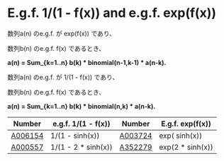 # E.g.f. 1/(1 - f(x)) and e.g.f. exp(f(x))

数列a(n) のe.g.f. が exp(f(x)) であり、

数列b(n) のe.g.f. f(x) であるとき、

**a(n) = Sum_{k=1..n} b(k) * binomial(n-1,k-1) * a(n-k).**

数列a(n) のe.g.f. が 1/(1 - f(x)) であり、

数列b(n) のe.g.f. f(x) であるとき、

**a(n) = Sum_{k=1..n} b(k) * binomial(n,k) * a(n-k).**


| Number | e.g.f. 1/(1 - f(x)) | Number | E.g.f. exp(f(x)) |
| ----- | ----- | ----- | ----- | 
| [A006154](https://oeis.org/A006154) | 1/(1 -     sinh(x)) | [A003724](https://oeis.org/A003724) | exp(    sinh(x)) | 
| [A000557](https://oeis.org/A000557) | 1/(1 - 2 * sinh(x)) | [A352279](https://oeis.org/A352279) | exp(2 * sinh(x)) | 
